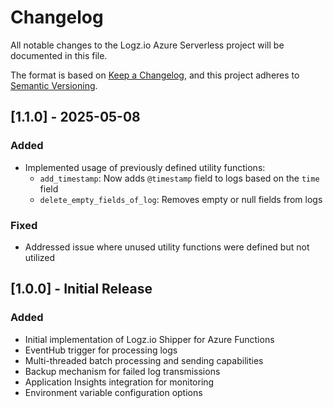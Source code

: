 # Changelog

All notable changes to the Logz.io Azure Serverless project will be documented in this file.

The format is based on [Keep a Changelog](https://keepachangelog.com/en/1.0.0/),
and this project adheres to [Semantic Versioning](https://semver.org/spec/v2.0.0.html).

## [1.1.0] - 2025-05-08

### Added
- Implemented usage of previously defined utility functions:
  - `add_timestamp`: Now adds `@timestamp` field to logs based on the `time` field
  - `delete_empty_fields_of_log`: Removes empty or null fields from logs

### Fixed
- Addressed issue where unused utility functions were defined but not utilized

## [1.0.0] - Initial Release

### Added
- Initial implementation of Logz.io Shipper for Azure Functions
- EventHub trigger for processing logs
- Multi-threaded batch processing and sending capabilities
- Backup mechanism for failed log transmissions
- Application Insights integration for monitoring
- Environment variable configuration options